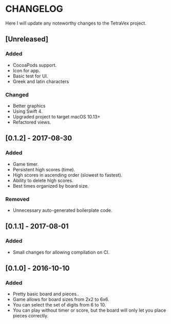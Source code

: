 # CHANGELOG
Here I will update any noteworthy changes to the TetraVex project.

## [Unreleased]
### Added
- CocoaPods support.
- Icon for app.
- Basic test for UI.
- Greek and latin characters

### Changed
- Better graphics
- Using Swift 4.
- Upgraded project to target macOS 10.13+
- Refactored views.

## [0.1.2] - 2017-08-30
### Added
- Game timer.
- Persistent high scores (time).
- High scores in ascending order (slowest to fastest).
- Ability to delete high scores.
- Best times organized by board size.

### Removed
- Unnecessary auto-generated boilerplate code.

## [0.1.1] - 2017-08-01
### Added
- Small changes for allowing compilation on CI.

## [0.1.0] - 2016-10-10
### Added
- Pretty basic board and pieces..
- Game allows for board sizes from 2x2 to 6x6.
- You can select the set of digits from 6 to 10.
- You can play without timer or score, but the board will only let you place pieces
correctly.
